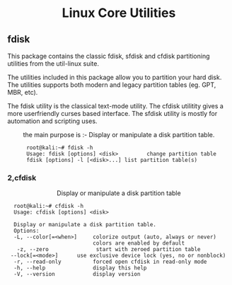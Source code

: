 <h1 align="center">
      Linux Core Utilities
</h1>
<h2 align="left"> fdisk </h2>
<p>
    This package contains the classic fdisk, sfdisk and cfdisk partitioning utilities from the util-linux suite.

The utilities included in this package allow you to partition your hard disk. The utilities supports both modern and legacy partition tables (eg. GPT, MBR, etc).

The fdisk utility is the classical text-mode utility. The cfdisk utilitity gives a more userfriendly curses based interface. The sfdisk utility is mostly for automation and scripting uses.
      <p align="center">the main purpose is :- Display or  manipulate a disk partition table. </p>
</p>


          root@kali:~# fdisk -h
          Usage: fdisk [options] <disk>         change partition table
          fdisk [options] -l [<disk>...] list partition table(s)









<h3 align="left">2,cfdisk </h3>
  <p align= "center">
         Display or manipulate a disk partition table
      
 </p>




      
      
      
      root@kali:~# cfdisk -h
      Usage: cfdisk [options] <disk>
      
      Display or manipulate a disk partition table.
      Options:
      -L, --color[=<when>]     colorize output (auto, always or never)
                               colors are enabled by default 
       -z, --zero               start with zeroed partition table
     --lock[=<mode>]      use exclusive device lock (yes, no or nonblock)
      -r, --read-only          forced open cfdisk in read-only mode
      -h, --help               display this help
      -V, --version            display version

